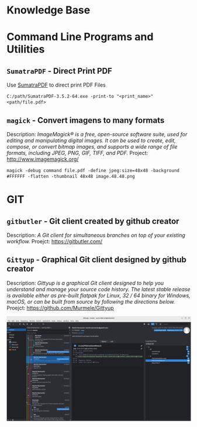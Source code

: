 # Knowledge Base

# Command Line Programs and Utilities

## `SumatraPDF` - Direct Print PDF

Use [SumatraPDF](https://github.com/sumatrapdfreader/sumatrapdf) to direct print PDF Files

```shell
C:/path/SumatraPDF-3.5.2-64.exe -print-to "<print_name>" <path/file.pdf>
```

## `magick` - Convert imagens to many formats

Description: *ImageMagick® is a free, open-source software suite, used for editing and manipulating digital images. It can be used to create, edit, compose, or convert bitmap images, and supports a wide range of file formats, including JPEG, PNG, GIF, TIFF, and PDF.*
Project: http://www.imagemagick.org/

```shell
magick -debug command file.pdf -define jpeg:size=48x48 -background #FFFFFF -flatten -thumbnail 48x48 image.48.48.png
```

# GIT

## `gitbutler` - Git client created by github creator

Description: *A Git client for simultaneous branches on top of your existing workflow.*
Proejct: https://gitbutler.com/

##  `Gittyup` - Graphical Git client designed by github creator

Description: *Gittyup is a graphical Git client designed to help you understand and manage your source code history. The latest stable release is available either as pre-built flatpak for Linux, 32 / 64 binary for Windows, macOS, or can be built from source by following the directions below.*
Proejct: https://github.com/Murmele/Gittyup

![alt text](https://raw.githubusercontent.com/Murmele/Gittyup/master/rsrc/screenshots/main_dark_orig.png?raw=true)

